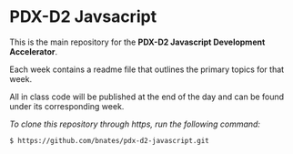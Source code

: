 # PDX-D2 Javsacript

This is the main repository for the **PDX-D2 Javascript Development Accelerator**.

Each week contains a readme file that outlines the primary topics for that week.

All in class code will be published at the end of the day and can be found under its corresponding week.

*To clone this repository through https, run the following command:*

```
$ https://github.com/bnates/pdx-d2-javascript.git

